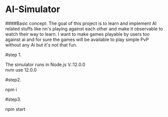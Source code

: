 # AI-Simulator

####Basic concept:
The goal of this project is to learn and implement AI related stuffs like 
nn's playing against each other and make it observable to watch their way to learn.
I want to make games playable by users too against ai and for sure the games will be available
 to play simple PvP without any Ai but it's not that fun.


#step 1.

The simulator runs in Node.js V.:12.0.0  
nvm use 12.0.0

#step2.

npm i

#step3.

npm start
